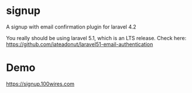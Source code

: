 signup
======

A signup with email confirmation plugin for laravel 4.2

You really should be using laravel 5.1, which is an LTS release.  Check here: https://github.com/iateadonut/laravel51-email-authentication


Demo
======

https://signup.100wires.com
